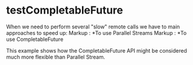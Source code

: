 # testCompletableFuture

When we need to perform several "slow" remote calls we have to main approaches  to speed up:
Markup : *To use Parallel Streams
Markup : *To use CompletableFuture

This example shows how the CompletableFuture API might be considered much more flexible than Parallel Stream. 
